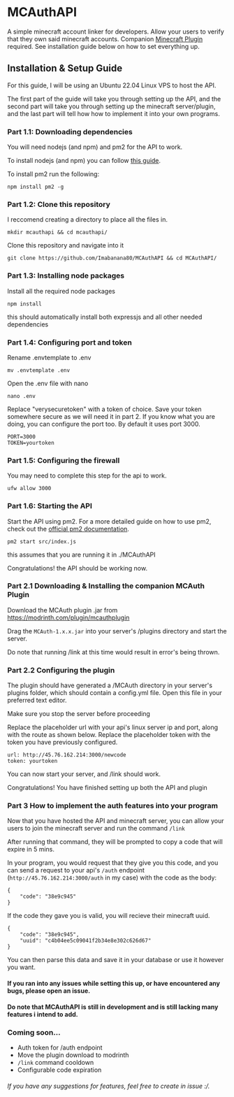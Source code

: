 # MCAuthAPI

A simple minecraft account linker for developers. Allow your users to verify that they own said minecraft accounts. Companion [Minecraft Plugin](https://github.com/imabanana80/MCAuth) required. See installation guide below on how to set everything up.

## Installation & Setup Guide

For this guide, I will be using an Ubuntu 22.04 Linux VPS to host the API.

The first part of the guide will take you through setting up the API, and the second part will take you through setting up the minecraft server/plugin, and the last part will tell how how to implement it into your own programs.

### Part 1.1: Downloading dependencies

You will need nodejs (and npm) and pm2 for the API to work.

To install nodejs (and npm) you can follow [this guide](https://www.digitalocean.com/community/tutorials/how-to-install-node-js-on-ubuntu-22-04).

To install pm2 run the following:

```
npm install pm2 -g
```

### Part 1.2: Clone this repository

I reccomend creating a directory to place all the files in.

```
mkdir mcauthapi && cd mcauthapi/
```

Clone this repository and navigate into it

```
git clone https://github.com/Imabanana80/MCAuthAPI && cd MCAuthAPI/
```

### Part 1.3: Installing node packages

Install all the required node packages

```
npm install
```

this should automatically install both expressjs and all other needed dependencies

### Part 1.4: Configuring port and token

Rename .envtemplate to .env

```
mv .envtemplate .env
```

Open the .env file with nano

```
nano .env
```

Replace "verysecuretoken" with a token of choice. Save your token somewhere secure as we will need it in part 2. If you know what you are doing, you can configure the port too. By default it uses port 3000.

```
PORT=3000
TOKEN=yourtoken
```

### Part 1.5: Configuring the firewall

You may need to complete this step for the api to work.

```
ufw allow 3000
```

### Part 1.6: Starting the API

Start the API using pm2. For a more detailed guide on how to use pm2, check out the [official pm2 documentation](https://pm2.keymetrics.io/docs/usage/quick-start/).

```
pm2 start src/index.js
```

this assumes that you are running it in ./MCAuthAPI

Congratulations! the API should be working now.

### Part 2.1 Downloading & Installing the companion MCAuth Plugin

Download the MCAuth plugin .jar from https://modrinth.com/plugin/mcauthplugin

Drag the `MCAuth-1.x.x.jar` into your server's /plugins directory and start the server.

Do note that running /link at this time would result in error's being thrown.

### Part 2.2 Configuring the plugin

The plugin should have generated a /MCAuth directory in your server's plugins folder, which should contain a config.yml file. Open this file in your preferred text editor.

Make sure you stop the server before proceeding

Replace the placeholder url with your api's linux server ip and port, along with the route as shown below.
Replace the placeholder token with the token you have previously configured.

```
url: http://45.76.162.214:3000/newcode
token: yourtoken
```

You can now start your server, and /link should work.

Congratulations! You have finished setting up both the API and plugin

### Part 3 How to implement the auth features into your program

Now that you have hosted the API and minecraft server, you can allow your users to join the minecraft server and run the command `/link`

After running that command, they will be prompted to copy a code that will expire in 5 mins.

In your program, you would request that they give you this code, and you can send a request to your api's `/auth` endpoint (`http://45.76.162.214:3000/auth` in my case) with the code as the body:

```
{
	"code": "38e9c945"
}
```

If the code they gave you is valid, you will recieve their minecraft uuid.

```
{
	"code": "38e9c945",
	"uuid": "c4b04ee5c09041f2b34e8e302c626d67"
}
```

You can then parse this data and save it in your database or use it however you want.

#### If you ran into any issues while setting this up, or have encountered any bugs, please open an issue.

#### Do note that MCAuthAPI is still in development and is still lacking many features i intend to add.

### Coming soon...

- Auth token for /auth endpoint
- Move the plugin download to modrinth
- `/link` command cooldown
- Configurable code expiration

###### If you have any suggestions for features, feel free to create in issue :/.

